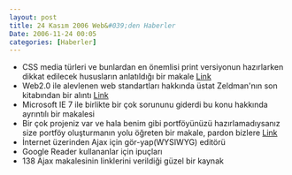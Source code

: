 ```yaml
---
layout: post
title: 24 Kasım 2006 Web&#039;den Haberler
Date: 2006-11-24 00:05
categories: [Haberler]
---
```


-   CSS media türleri ve bunlardan en önemlisi print versiyonun
    hazırlarken dikkat edilecek hususların anlatıldığı bir makale
    [Link][]
-   Web2.0 ile alevlenen web standartları hakkında üstat Zeldman'nın son
    kitabından bir alıntı [Link][1]
-   Microsoft IE 7 ile birlikte bir çok sorununu giderdi bu konu
    hakkında ayrıntılı bir makalesi
-   Bir çok projeniz var ve hala benim gibi portföyünüzü
    hazırlamadıysanız size portföy oluşturmanın yolu öğreten bir makale,
    pardon bizlere [Link][3]
-   İnternet üzerinden Ajax için gör-yap(WYSIWYG) editörü 
-   Google Reader kullananlar için ipuçları
-   138 Ajax makalesinin linklerini verildiği güzel bir kaynak


  [Link]: http://www.digital-web.com/articles/css_styling_for_print_and_other_media/
  [1]: http://www.informit.com/articles/article.asp?p=608636&f1=rss&rl=1
  [3]: http://www.veen.com/jeff/archives/000935.html
